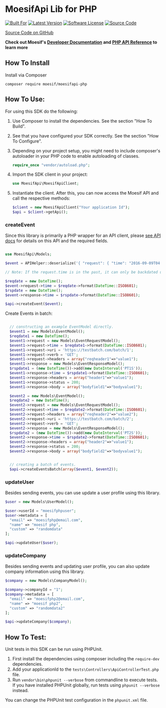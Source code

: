 # MoesifApi Lib for PHP

[![Built For][ico-built-for]][link-built-for]
[![Latest Version][ico-version]][link-package]
[![Software License][ico-license]][link-license]
[![Source Code][ico-source]][link-source]

[Source Code on GitHub](https://github.com/moesif/moesifapi-nodejs)

__Check out Moesif's [Developer Documentation](https://www.moesif.com/docs) and [PHP API Reference](https://www.moesif.com/docs/api?php) to learn more__


## How To Install

Install via Composer

```shell
composer require moesif/moesifapi-php
```

## How To Use:

For using this SDK do the following:

1. Use Composer to install the dependencies. See the section "How To Build".
2. See that you have configured your SDK correctly. See the section "How To Configure".
3. Depending on your project setup, you might need to include composer's autoloader
   in your PHP code to enable autoloading of classes.

   ```PHP
   require_once "vendor/autoload.php";
   ```
4. Import the SDK client in your project:

    ```PHP
    use MoesifApi\MoesifApiClient;
    ```
5. Instantiate the client. After this, you can now access the Moesif API and call the
    respective methods:

    ```PHP
    $client = new MoesifApiClient("Your application Id");
    $api = $client->getApi();
    ```

### createEvent


Since this library is primarily a PHP wrapper for an API client, please
[see API docs](https://www.moesif.com/docs/api?int_source=docs#how-to-install)
for details on this API and the required fields.

```PHP

use MoesifApi\Models;

$event = APIHelper::deserialize('{ "request": { "time": "2016-09-09T04:45:42.914", "uri": "<https://api.acmeinc.com/items/reviews/>", "verb": "PATCH", "api_version": "1.1.0", "ip_address": "61.48.220.123", "headers": { "Host": "api.acmeinc.com", "Accept": "_/_", "Connection": "Keep-Alive", "User-Agent": "Dalvik/2.1.0 (Linux; U; Android 5.0.2; C6906 Build/14.5.A.0.242)", "Content-Type": "application/json", "Content-Length": "126", "Accept-Encoding": "gzip" }, "body": { "items": [ { "direction_type": 1, "discovery_id": "fwfrf", "liked": false }, { "direction_type": 2, "discovery_id": "d43d3f", "liked": true } ] } }, "response": { "time": "2016-09-09T04:45:42.914", "status": 500, "headers": { "Date": "Tue, 23 Aug 2016 23:46:49 GMT", "Vary": "Accept-Encoding", "Pragma": "no-cache", "Expires": "-1", "Content-Type": "application/json; charset=utf-8", "X-Powered-By": "ARR/3.0", "Cache-Control": "no-cache", "Arr-Disable-Session-Affinity": "true" }, "body": { "Error": "InvalidArgumentException", "Message": "Missing field field_a" } }, "user_id": "mndug437f43", "session_token": "23jdf0owekfmcn4u3qypxg09w4d8ayrcdx8nu2ng]s98y18cx98q3yhwmnhcfx43f", "metadata": { "foo": "bar" } }', new Models\EventModel());

// Note: If the request.time is in the past, it can only be backdated up to 7 days.

$reqdate = new DateTime();
$event->request->time = $reqdate->format(DateTime::ISO8601);
$rspdate = new DateTime();
$event->response->time = $rspdate->format(DateTime::ISO8601);

$api->createEvent($event);

```

Create Events in batch:

```PHP

  // constructing an example EventModel directly.
  $event1 = new Models\EventModel();
  $reqdate1 = new DateTime();
  $event1->request = new Models\EventRequestModel();
  $event1->request->time = $reqdate1->format(DateTime::ISO8601);
  $event1->request->uri = 'https://testbatch.com/batch/1';
  $event1->request->verb = 'GET';
  $event1->request->headers = array("reqheader1"=>"value1");
  $event1->response = new Models\EventResponseModel();
  $rspdate1 = (new DateTime())->add(new DateInterval('PT1S'));
  $event1->response->time = $rspdate1->format(DateTime::ISO8601);
  $event1->response->headers = array("header1"=>"value1");
  $event1->response->status = 200;
  $event1->response->body = array("bodyfield1"=>"bodyvalue1");

  $event2 = new Models\EventModel();
  $reqdate2 = new DateTime();
  $event2->request = new Models\EventRequestModel();
  $event2->request->time = $reqdate2->format(DateTime::ISO8601);
  $event2->request->headers = array("reqheader2"=>"value2");
  $event2->request->uri = 'https://testbatch.com/batch/2';
  $event2->request->verb = 'GET';
  $event2->response = new Models\EventResponseModel();
  $rspdate2 = (new DateTime())->add(new DateInterval('PT2S'));
  $event2->response->time = $rspdate2->format(DateTime::ISO8601);
  $event2->response->headers = array("header2"=>"value1");
  $event2->response->status = 200;
  $event2->response->body = array("bodyfield2"=>"bodyvalue1");


  // creating a batch of events.
  $api->createEventsBatch(array($event1, $event2));

```

### updateUser

Besides sending events, you can use update a user profile using this library.

```PHP
$user = new Models\UserModel();

$user->userId = "moesifphpuser";
$user->metadata = [
  "email" => "moesifphp@email.com",
  "name" => "moesif php",
  "custom" => "randomdata"
];

$api->updateUser($user);

```

### updateCompany

Besides sending events and updating user profile, you can also update company information using this library.

```PHP
$company = new Models\CompanyModel();

$company->companyId = "1";
$company->metadata = [
  "email" => "moesifphp2@email.com",
  "name" => "moesif php2",
  "custom" => "randomdata2"
];

$api->updateCompany($company);

```

## How To Test:

Unit tests in this SDK can be run using PHPUnit.

1. First install the dependencies using composer including the `require-dev` dependencies.
2. Add your applicationId to the `tests\Controllers\ApiControllerTest.php` file.
3. Run `vendor\bin\phpunit --verbose` from commandline to execute tests. If you have
   installed PHPUnit globally, run tests using `phpunit --verbose` instead.

You can change the PHPUnit test configuration in the `phpunit.xml` file.

[ico-built-for]: https://img.shields.io/badge/built%20for-php-blue.svg
[ico-version]: https://img.shields.io/packagist/v/moesif/moesifapi-php.svg
[ico-license]: https://img.shields.io/badge/License-Apache%202.0-green.svg
[ico-source]: https://img.shields.io/github/last-commit/moesif/moesifapi-php.svg?style=social

[link-built-for]: http://www.php.net/
[link-package]: https://packagist.org/packages/moesif/moesifapi-php
[link-license]: https://raw.githubusercontent.com/Moesif/moesifapi-php/master/LICENSE
[link-source]: https://github.com/moesif/moesifapi-php
